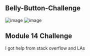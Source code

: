 ## Belly-Button-Challenge

![image](https://user-images.githubusercontent.com/110074895/211963344-156fdf62-4b4a-489a-a58f-a57e244d5747.png)        ![image](https://user-images.githubusercontent.com/110074895/211963849-16ebb23b-3858-47a7-8fd8-35d9cbb1a5bc.png)



## Module 14 Challenge
I got help from stack overflow and LAs





